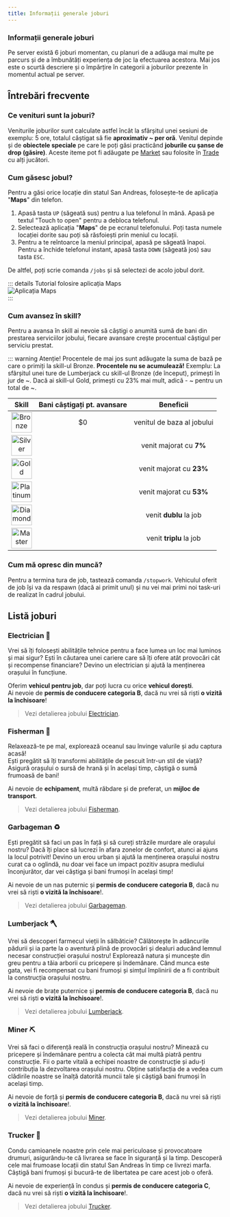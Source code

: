 ```yaml
---
title: Informații generale joburi
---
```


### Informații generale joburi
 
Pe server există 6 joburi momentan, cu planuri de a adăuga mai multe pe parcurs și de a îmbunătăți experiența de joc la efectuarea acestora. Mai jos este o scurtă descriere și o împărțire în categorii a joburilor prezente în momentul actual pe server.  

## Întrebări frecvente

### Ce venituri sunt la joburi?

Veniturile joburilor sunt calculate astfel încât la sfârșitul unei sesiuni de exemplu: 5 ore, totalul câștigat să fie **aproximativ ~<Dinero :amount='1700' /> per oră**. Venitul depinde și de **obiectele speciale** pe care le poți găsi practicând **joburile cu șanse de drop (găsire)**. Aceste iteme pot fi adăugate pe [Market](../general/marketplace) sau folosite în [Trade](../general/trade) cu alți jucători.

### Cum găsesc jobul?  

Pentru a găsi orice locație din statul San Andreas, folosește-te de aplicația "**Maps**" din telefon.  
1. Apasă tasta `UP` (săgeată sus) pentru a lua telefonul în mână. Apasă pe textul "Touch to open" pentru a debloca telefonul.  
2. Selectează aplicația "**Maps**" de pe ecranul telefonului. Poți tasta numele locației dorite sau poți să răsfoiești prin meniul cu locații.  
3. Pentru a te reîntoarce la meniul principal, apasă pe săgeată înapoi. Pentru a închide telefonul instant, apasă tasta `DOWN` (săgeată jos) sau tasta `ESC`.  

De altfel, poți scrie comanda `/jobs` și să selectezi de acolo jobul dorit.

::: details Tutorial folosire aplicația Maps  
  <Image src="https://i.imgur.com/JgYepsG.gif" alt="Aplicația Maps" />  
::: 

### Cum avansez în skill?

Pentru a avansa în skill ai nevoie să câștigi o anumită sumă de bani din prestarea serviciilor jobului, fiecare avansare crește procentual câștigul per serviciu prestat.  

::: warning Atenție!
Procentele de mai jos sunt adăugate la suma de bază pe care o primiți la skill-ul Bronze. **Procentele nu se acumulează!**
Exemplu: La sfârșitul unei ture de Lumberjack cu skill-ul Bronze (de început), primești în jur de ~<Dinero :amount='185' />. Dacă ai skill-ul Gold, primești cu 23% mai mult, adică - ~<Dinero :amount='43' /> pentru un total de ~<Dinero :amount='228' />.

| **Skill** | **Bani câștigați pt. avansare** | **Beneficii**
| :-----------: | :-----------: | :-----------: |
| <Image src="https://i.imgur.com/NbQyTpk.png" alt="Bronze" width="48" label="Bronze" /> | <Color hex="#47D2A5">$</Color>0 | venitul de baza al jobului |
| <Image src="https://i.imgur.com/RjMVsJ4.png" alt="Silver" width="48" label="Silver" /> | <Dinero :amount='15000' /> | venit majorat cu **7%** |
| <Image src="https://i.imgur.com/AcZaBTu.png" alt="Gold" width="48" label="Gold" /> | <Dinero :amount='75000' /> | venit majorat cu **23%** |
| <Image src="https://i.imgur.com/cKJ7qOm.png" alt="Platinum" width="48" label="Platinum" /> | <Dinero :amount='250000' /> | venit majorat cu **53%** |
| <Image src="https://i.imgur.com/T75C1py.png" alt="Diamond" width="48" label="Diamond" /> | <Dinero :amount='750000' /> | venit **dublu** la job |
| <Image src="https://i.imgur.com/IF7wZwY.png" alt="Master" width="48" label="Master" /> | <Dinero :amount='1500000' /> | venit **triplu** la job |

### Cum mă opresc din muncă?
 
Pentru a termina tura de job, tastează comanda `/stopwork`. Vehiculul oferit de job își va da respawn (dacă ai primit unul) și nu vei mai primi noi task-uri de realizat în cadrul jobului.   

## Listă joburi

### Electrician 🔌

Vrei să îți folosești abilitățile tehnice pentru a face lumea un loc mai luminos și mai sigur? 
Ești în căutarea unei cariere care să îți ofere atât provocări cât și recompense financiare?
Devino un electrician și ajută la menținerea orașului în funcțiune.

Oferim **vehicul pentru job**, dar poți lucra cu orice **vehicul dorești**.  
Ai nevoie de **permis de conducere categoria B**, dacă nu vrei să riști **o vizită la închisoare**!     

> Vezi detalierea jobului [Electrician](./electrician).  

### Fisherman 🎣

Relaxează-te pe mal, explorează oceanul sau învinge valurile și adu captura acasă!  
Ești pregătit să îți transformi abilitățile de pescuit într-un stil de viață? Asigură orașului o sursă de hrană și în același timp, câștigă o sumă frumoasă de bani!

Ai nevoie de **echipament**, multă răbdare și de preferat, un **mijloc de transport**.  

> Vezi detalierea jobului [Fisherman](./fisherman).  

### Garbageman ♻️

Ești pregătit să faci un pas în față și să cureți străzile murdare ale orașului nostru?
Dacă îți place să lucrezi în afara zonelor de confort, atunci ai ajuns la locul potrivit! Devino un erou urban și ajută la menținerea orașului nostru curat ca o oglindă, nu doar vei face un impact pozitiv asupra mediului înconjurător, dar vei câștiga și bani frumoși în același timp!

Ai nevoie de un nas puternic și **permis de conducere categoria B**, dacă nu vrei să riști **o vizită la închisoare**!.  

> Vezi detalierea jobului [Garbageman](./garbageman).  

### Lumberjack 🪓

Vrei să descoperi farmecul vieții în sălbăticie? Călătorește în adâncurile pădurii și ia parte la o aventură plină de provocări și dealuri aducând lemnul necesar construcției orașului nostru! Explorează natura și muncește din greu pentru a tăia arborii cu pricepere și îndemânare. Când munca este gata, vei fi recompensat cu bani frumoși și simțul împlinirii de a fi contribuit la construcția orașului nostru. 

Ai nevoie de brațe puternice și **permis de conducere categoria B**, dacă nu vrei să riști **o vizită la închisoare**!.  

> Vezi detalierea jobului [Lumberjack](./lumberjack).  

### Miner ⛏️

Vrei să faci o diferență reală în construcția orașului nostru? Minează cu pricepere și îndemânare pentru a colecta cât mai multă piatră pentru construcție. Fii o parte vitală a echipei noastre de construcție și adu-ți contribuția la dezvoltarea orașului nostru. Obține satisfacția de a vedea cum clădirile noastre se înalță datorită muncii tale și câștigă bani frumoși în același timp. 

Ai nevoie de forță și **permis de conducere categoria B**, dacă nu vrei să riști **o vizită la închisoare**!. 

> Vezi detalierea jobului [Miner](./miner).  

### Trucker 🚚

Condu camioanele noastre prin cele mai periculoase și provocatoare drumuri, asigurându-te că livrarea se face în siguranță și la timp. Descoperă cele mai frumoase locații din statul San Andreas în timp ce livrezi marfa. Câștigă bani frumoși și bucură-te de libertatea pe care acest job o oferă.

Ai nevoie de experiență în condus și **permis de conducere categoria C**, dacă nu vrei să riști **o vizită la închisoare**!.  

> Vezi detalierea jobului [Trucker](./trucker). 
